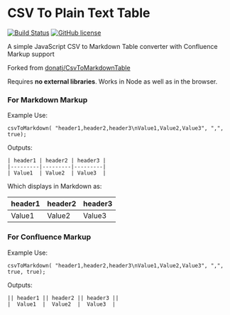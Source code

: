 # CSV To Plain Text Table

[![Build Status](https://travis-ci.org/terriann/CsvToPlainTextTable.svg?branch=master)](https://travis-ci.org/donatj/CsvToMarkdownTable)
[![GitHub license](https://img.shields.io/badge/license-MIT-blue.svg)](https://raw.githubusercontent.com/donatj/csvtomarkdowntable/master/LICENSE.md)

A simple JavaScript CSV to Markdown Table converter with Confluence Markup support

Forked from [donatj/CsvToMarkdownTable](https://github.com/donatj/CsvToMarkdownTable)

Requires **no external libraries**. Works in Node as well as in the browser.

### For Markdown Markup

Example Use:

    csvToMarkdown( "header1,header2,header3\nValue1,Value2,Value3", ",", true);

Outputs:

```
| header1 | header2 | header3 | 
|---------|---------|---------| 
| Value1  | Value2  | Value3  | 
```

Which displays in Markdown as:

| header1 | header2 | header3 | 
|---------|---------|---------| 
| Value1  | Value2  | Value3  | 

### For Confluence Markup

Example Use:

    csvToMarkdown( "header1,header2,header3\nValue1,Value2,Value3", ",", true, true);

Outputs:

```
|| header1 || header2 || header3 || 
|  Value1  |  Value2  |  Value3  | 
```